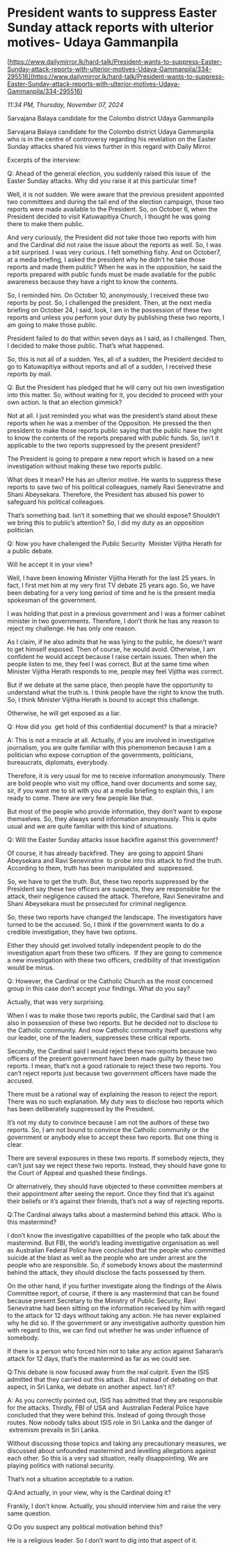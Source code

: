 # President wants to suppress Easter Sunday attack reports with ulterior motives- Udaya Gammanpila

[https://www.dailymirror.lk/hard-talk/President-wants-to-suppress-Easter-Sunday-attack-reports-with-ulterior-motives-Udaya-Gammanpila/334-295516](https://www.dailymirror.lk/hard-talk/President-wants-to-suppress-Easter-Sunday-attack-reports-with-ulterior-motives-Udaya-Gammanpila/334-295516)

*11:34 PM, Thursday, November 07, 2024*

Sarvajana Balaya candidate for the Colombo district Udaya Gammanpila

Sarvajana Balaya candidate for the Colombo district Udaya Gammanpila who is in the centre of controversy regarding his revelation on the Easter Sunday attacks shared his views further in this regard with Daily Mirror.

Excerpts of the interview:

Q: Ahead of the general election, you suddenly raised this issue of  the Easter Sunday attacks. Why did you raise it at this particular time?

Well, it is not sudden. We were aware that the previous president appointed two committees and during the tail end of the election campaign, those two reports were made available to the President. So, on October 6, when the President decided to visit Katuwapitiya Church, I thought he was going there to make them public.

And very curiously, the President did not take those two reports with him and the Cardinal did not raise the issue about the reports as well. So, I was a bit surprised. I was very curious. I felt something fishy. And on October7, at a media briefing, I asked the president why he didn’t he take those reports and made them public? When he was in the opposition, he said the reports prepared with public funds must be made available for the public awareness because they have a right to know the contents.

So, I reminded him. On October 10, anonymously, I received these two reports by post. So, I challenged the president. Then, at the next media briefing on October 24, I said, look, I am in the possession of these two reports and unless you perform your duty by publishing these two reports, I am going to make those public.

President failed to do that within seven days as I said, as I challenged. Then, I decided to make those public. That’s what happened.

So, this is not all of a sudden. Yes, all of a sudden, the President decided to go to Katuwapitiya without reports and all of a sudden, I received these reports by mail.

Q: But the President has pledged that he will carry out his own investigation into this matter. So, without waiting for it, you decided to proceed with your own action. Is that an election gimmick?

Not at all. I just reminded you what was the president’s stand about these reports when he was a member of the Opposition. He pressed the then president to make those reports public saying that the public have the right to know the contents of the reports prepared with public funds. So, isn’t it applicable to the two reports suppressed by the present president?

The President is going to prepare a new report which is based on a new investigation without making these two reports public.

What does it mean? He has an ulterior motive. He wants to suppress these reports to save two of his political colleagues, namely Ravi Seneviratne and Shani Abeysekara. Therefore, the President has abused his power to safeguard his political colleagues.

That’s something bad. Isn’t it something that we should expose? Shouldn’t we bring this to public’s attention? So, I did my duty as an opposition politician.

Q: Now you have challenged the Public Security  Minister Vijitha Herath for a public debate.

Will he accept it in your view?

Well, I have been knowing Minister Vijitha Herath for the last 25 years. In fact, I first met him at my very first TV debate 25 years ago. So, we have been debating for a very long period of time and he is the present media spokesman of the government.

I was holding that post in a previous government and I was a former cabinet minister in two governments. Therefore, I don’t think he has any reason to reject my challenge. He has only one reason.

As I claim, if he also admits that he was lying to the public, he doesn’t want to get himself exposed. Then of course, he would avoid. Otherwise, I am confident he would accept because I raise certain issues. Then when the people listen to me, they feel I was correct. But at the same time when Minister Vijitha Herath responds to me, people may feel Vijitha was correct.

But if we debate at the same place, then people have the opportunity to understand what the truth is. I think people have the right to know the truth. So, I think Minister Vijitha Herath is bound to accept this challenge.

Otherwise, he will get exposed as a liar.

Q: How did you  get hold of this confidential document? Is that a miracle?

A: This is not a miracle at all. Actually, if you are involved in investigative journalism, you are quite familiar with this phenomenon because I am a politician who expose corruption of the governments, politicians, bureaucrats, diplomats, everybody.

Therefore, it is very usual for me to receive information anonymously. There are bold people who visit my office, hand over documents and some say, sir, if you want me to sit with you at a media briefing to explain this, I am ready to come. There are very few people like that.

But most of the people who provide information, they don’t want to expose themselves. So, they always send information anonymously. This is quite usual and we are quite familiar with this kind of situations.

Q: Will the Easter Sunday attacks issue backfire against this government?

Of course, it has already backfired. They  are going to appoint Shani Abeysekara and Ravi Seneviratne  to probe into this attack to find the truth. According to them, truth has been manipulated and  suppressed.

So, we have to get the truth. But, these two reports suppressed by the President say these two officers are suspects, they are responsible for the attack, their negligence caused the attack. Therefore, Ravi Seneviratne and Shani Abeysekara must be prosecuted for criminal negligence.

So, these two reports have changed the landscape. The investigators have turned to be the accused. So, I think if the government wants to do a credible investigation, they have two options.

Either they should get involved totally independent people to do the investigation apart from these two officers.  If they are going to commence a new investigation with these two officers, credibility of that investigation would be minus.

Q: However, the Cardinal or the Catholic Church as the most concerned group in this case don’t accept your findings. What do you say?

Actually, that was very surprising.

When I was to make those two reports public, the Cardinal said that I am also in possession of these two reports. But he decided not to disclose to the Catholic community. And now Catholic community itself questions why our leader, one of the leaders, suppresses these critical reports.

Secondly, the Cardinal said I would reject these two reports because two officers of the present government have been made guilty by these two reports. I mean, that’s not a good rationale to reject these two reports. You can’t reject reports just because two government officers have made the accused.

There must be a rational way of explaining the reason to reject the report. There was no such explanation. My duty was to disclose two reports which has been deliberately suppressed by the President.

It’s not my duty to convince because I am not the authors of these two reports. So, I am not bound to convince the Catholic community or the government or anybody else to accept these two reports. But one thing is clear.

There are several exposures in these two reports. If somebody rejects, they can’t just say we reject these two reports. Instead, they should have gone to the Court of Appeal and quashed these findings.

Or alternatively, they should have objected to these committee members at their appointment after seeing the report. Once they find that it’s against their beliefs or it’s against their friends, that’s not a way of rejecting reports.

Q:The Cardinal always talks about a mastermind behind this attack. Who is this mastermind?

I don’t know the investigative capabilities of the people who talk about the mastermind. But FBI, the world’s leading investigative organisation as well as Australian Federal Police have concluded that the people who committed suicide at the blast as well as the people who are under arrest are the people who are responsible. So, if somebody knows about the mastermind behind the attack, they should disclose the facts possessed by them.

On the other hand, if you further investigate along the findings of the Alwis Committee report, of course, if there is any mastermind that can be found because present Secretary to the Ministry of Public Security, Ravi Seneviratne had been sitting on the information received by him with regard to the attack for 12 days without taking any action. He has never explained why he did so. If the government or any investigative authority question him with regard to this, we can find out whether he was under influence of somebody.

If there is a person who forced him not to take any action against Saharan’s attack for 12 days, that’s the mastermind as far as we could see.

Q:This debate is now focused away from the real culprit. Even the ISIS admitted that they carried out this attack . But instead of debating on that aspect, in Sri Lanka, we debate on another aspect. Isn’t it?

A: As you correctly pointed out, ISIS has admitted that they are responsible for the attacks. Thirdly, FBI of USA and  Australian Federal Police have concluded that they were behind this. Instead of going through those routes. Now nobody talks about ISIS role in Sri Lanka and the danger of   extremism prevails in Sri Lanka.

Without discussing those topics and taking any precautionary measures, we discussed about unfounded mastermind and levelling allegations against each other. So this is a very sad situation, really disappointing. We are playing politics with national security.

That’s not a situation acceptable to a nation.

Q:And actually, in your view, why is the Cardinal doing it?

Frankly, I don’t know. Actually, you should interview him and raise the very same question.

Q:Do you suspect any political motivation behind this?

He is a religious leader. So I don’t want to dig into that aspect of it.

